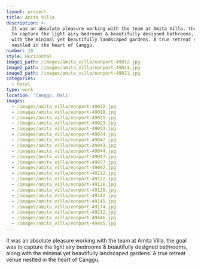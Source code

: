 ```yaml
---
layout: project
title: Amita Villa
description: >-
  It was an absolute pleasure working with the team at Amita Villa, the goal was
  to capture the light airy bedrooms & beautifully designed bathrooms, along
  with the minimal yet beautifully landscaped gardens. A true retreat venue
  nestled in the heart of Canggu.
number: 10
style: Horizontal
image1_path: /images/amita_villa/eonport-49032.jpg
image2_path: /images/amita_villa/eonport-49021.jpg
image3_path: /images/amita_villa/eonport-49021.jpg
categories:
  - hotel
type: work
location: 'Canggu, Bali'
images:
  - /images/amita_villa/eonport-49032.jpg
  - /images/amita_villa/eonport-49018.jpg
  - /images/amita_villa/eonport-49021.jpg
  - /images/amita_villa/eonport-49023.jpg
  - /images/amita_villa/eonport-49033.jpg
  - /images/amita_villa/eonport-49034.jpg
  - /images/amita_villa/eonport-49042.jpg
  - /images/amita_villa/eonport-49043.jpg
  - /images/amita_villa/eonport-49044.jpg
  - /images/amita_villa/eonport-49047.jpg
  - /images/amita_villa/eonport-49077.jpg
  - /images/amita_villa/eonport-49092.jpg
  - /images/amita_villa/eonport-49112.jpg
  - /images/amita_villa/eonport-49122.jpg
  - /images/amita_villa/eonport-49126.jpg
  - /images/amita_villa/eonport-49128.jpg
  - /images/amita_villa/eonport-49142.jpg
  - /images/amita_villa/eonport-49145.jpg
  - /images/amita_villa/eonport-49174.jpg
  - /images/amita_villa/eonport-49212.jpg
  - /images/amita_villa/eonport-49446.jpg
  - /images/amita_villa/eonport-49485.jpg
---
```


It was an absolute pleasure working with the team at Amita Villa, the goal was to capture the light airy bedrooms & beautifully designed bathrooms, along with the minimal yet beautifully landscaped gardens. A true retreat venue nestled in the heart of Canggu.&nbsp;
